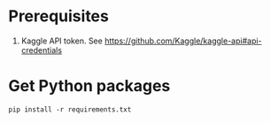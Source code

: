 # Prerequisites

1. Kaggle API token. See https://github.com/Kaggle/kaggle-api#api-credentials

# Get Python packages

```
pip install -r requirements.txt
```

